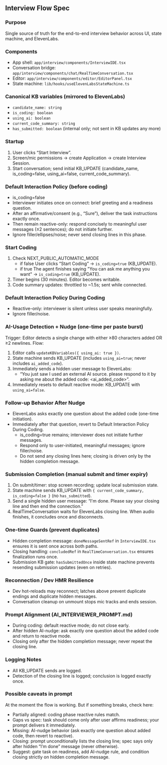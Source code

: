 ## Interview Flow Spec

### Purpose

Single source of truth for the end-to-end interview behavior across UI, state machine, and ElevenLabs.

### Components

-   App shell: `app/interview/components/InterviewIDE.tsx`
-   Conversation bridge: `app/interview/components/chat/RealTimeConversation.tsx`
-   Editor: `app/interview/components/editor/EditorPanel.tsx`
-   State machine: `lib/hooks/useElevenLabsStateMachine.ts`

### Canonical KB variables (mirrored to ElevenLabs)

-   `candidate_name: string`
-   `is_coding: boolean`
-   `using_ai: boolean`
-   `current_code_summary: string`
-   `has_submitted: boolean` (internal only; not sent in KB updates any more)

### Startup

1. User clicks “Start Interview”.
2. Screen/mic permissions → create Application → create Interview Session.
3. Start conversation; send initial KB_UPDATE (candidate_name, is_coding=false, using_ai=false, current_code_summary).

### Default Interaction Policy (before coding)

-   is_coding=false
-   Interviewer initiates once on connect: brief greeting and a readiness question.
-   After an affirmative/consent (e.g., “Sure”), deliver the task instructions exactly once.
-   Then remain reactive-only: respond concisely to meaningful user messages (≤2 sentences); do not initiate further.
-   Ignore filler/ellipses/noise; never send closing lines in this phase.

### Start Coding

1. Check NEXT_PUBLIC_AUTOMATIC_MODE
    - if false
        User clicks “Start Coding” → `is_coding=true` (KB_UPDATE).
    - if true
        The agent finishes saying "You can ask me anything you want"  → `is_coding=true` (KB_UPDATE).
2. Timer begins (30 minutes). Editor becomes writable.
3. Code summary updates: throttled to ~1.5s; sent while connected.

### Default Interaction Policy During Coding

-   Reactive-only: interviewer is silent unless user speaks meaningfully.
-   Ignore filler/noise.

### AI-Usage Detection + Nudge (one-time per paste burst)

Trigger: Editor detects a single change with either ≥80 characters added OR ≥2 newlines.
Flow:

1. Editor calls `updateKBVariables({ using_ai: true })`.
2. State machine sends KB_UPDATE (includes `using_ai=true`; never includes `ai_added_code`).
3. Immediately sends a hidden user message to ElevenLabs:
    - “You just saw I used an external AI source. please respond to it by asking me about the added code: <ai_added_code>”.
4. Immediately resets to default reactive mode: KB_UPDATE with `using_ai=false`.

### Follow-up Behavior After Nudge

-   ElevenLabs asks exactly one question about the added code (one-time initiation).
-   Immediately after that question, revert to Default Interaction Policy During Coding.
    -   is_coding=true remains; interviewer does not initiate further messages.
    -   Respond only to user-initiated, meaningful messages; ignore filler/noise.
    -   Do not send any closing lines here; closing is driven only by the hidden completion message.

### Submission Completion (manual submit and timer expiry)

1. On submit/timer: stop screen recording; update local submission state.
2. State machine sends KB_UPDATE with `{ current_code_summary, is_coding=false }` (no `has_submitted`).
3. Send a single hidden user message: “I'm done. Please say your closing line and then end the connection.”
4. RealTimeConversation waits for ElevenLabs closing line. When audio finishes, it concludes once and disconnects.

### One-time Guards (prevent duplicates)

-   Hidden completion message: `doneMessageSentRef` in `InterviewIDE.tsx` ensures it is sent once across both paths.
-   Closing handling: `concludedRef` in `RealTimeConversation.tsx` ensures finalization runs once.
-   Submission KB gate: `hasSubmittedOnce` inside state machine prevents resending submission updates (even on retries).

### Reconnection / Dev HMR Resilience

-   Dev hot-reloads may reconnect; latches above prevent duplicate endings and duplicate hidden messages.
-   Conversation cleanup on unmount stops mic tracks and ends session.

### Prompt Alignment (AI_INTERVIEWER_PROMPT.md)

-   During coding: default reactive mode; do not close early.
-   After hidden AI-nudge: ask exactly one question about the added code and return to reactive mode.
-   Closing only after the hidden completion message; never repeat the closing line.

### Logging Notes

-   All KB_UPDATE sends are logged.
-   Detection of the closing line is logged; conclusion is logged exactly once.


### Possible caveats in prompt
At the moment the flow is working.
But if something breaks, check here:

- Partially aligned: coding phase reactive rules match.
- Gaps vs spec: task should come only after user affirms readiness; your prompt delivers it immediately.
- Missing: AI-nudge behavior (ask exactly one question about added code, then revert to reactive).
- Closing: prompt unconditionally lists the closing line; spec says only after hidden “I’m done” message (never otherwise).
- Suggest: gate task on readiness, add AI-nudge rule, and condition closing strictly on hidden completion message.
